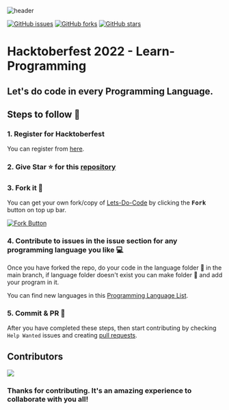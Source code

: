 ![header](https://github.com/DevF3st/Learn-Programming/blob/main/_doc/cover.jpg)  

[![GitHub issues](https://img.shields.io/github/issues/DevF3st/Learn-Programming?style=for-the-badge&color=important)](https://github.com/DevF3st/Learn-Programming/issues)
[![GitHub forks](https://img.shields.io/github/forks/DevF3st/Learn-Programming?style=for-the-badge&color=blue)](https://github.com/DevF3st/Learn-Programming/network)
[![GitHub stars](https://img.shields.io/github/stars/DevF3st/Learn-Programming?style=for-the-badge&color=yellow)](https://github.com/DevF3st/Learn-Programming/stargazers)  

# Hacktoberfest 2022 - Learn-Programming
## Let's do code in every Programming Language.  

## Steps to follow :scroll:

### 1. Register for Hacktoberfest
You can register from [here](https://hacktoberfest.com).

### 2. Give Star :star: for this [repository](https://github.com/DevF3st/Learn-Programming)  

### 3. Fork it :fork_and_knife:

You can get your own fork/copy of [Lets-Do-Code](https://github.com/DevF3st/Learn-Programming) by clicking the <kbd><b>Fork</b></kbd> button on top up bar.

 [![Fork Button](https://github.com/DevF3st/Learn-Programming/blob/main/_doc/fork.jpg)](https://github.com/DevF3st/Learn-Programming)

### 4. Contribute to issues in the issue section for any programming language you like :computer: 
Once you have forked the repo, do your code in the language folder :file_folder: in the main branch, if language folder doesn't exist you can make folder :file_folder: and add your program in it.  

You can find new languages in this [Programming Language List](https://en.wikipedia.org/wiki/List_of_programming_languages).  

### 5. Commit & PR :running: 

After you have completed these steps, then start contributing by checking `Help Wanted` issues and creating 
[pull requests](https://github.com/DevF3st/Learn-Programming/pulls).  

## Contributors  

<a href="https://github.com/DevF3st/Learn-Programming/graphs/contributors">
  <img src="https://contrib.rocks/image?repo=DevF3st/Learn-Programming" />
</a>

### Thanks for contributing. It's an amazing experience to collaborate with you all!  
